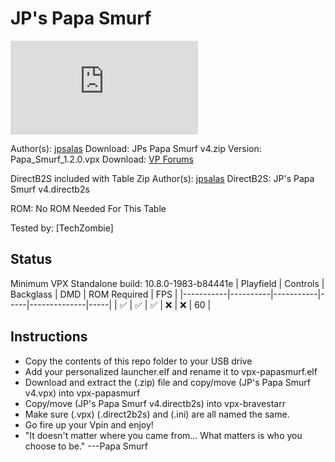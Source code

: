 # JP's Papa Smurf

![Table Preview](https://www.vpforums.org/index.php?app=downloads&module=display&section=screenshot&record=105688&id=11609&full=1)

Author(s): [jpsalas](https://www.vpforums.org/index.php?showuser=277)
Download:  JPs Papa Smurf v4.zip
Version:   Papa_Smurf_1.2.0.vpx
Download:  [VP Forums](https://www.vpforums.org/index.php?app=downloads&showfile=11609)

DirectB2S included with Table Zip
Author(s): [jpsalas](https://www.vpforums.org/index.php?showuser=277)
DirectB2S: JP's Papa Smurf v4.directb2s

ROM: No ROM Needed For This Table

Tested by:
[TechZombie]

## Status 

Minimum VPX Standalone build: 10.8.0-1983-b84441e
| Playfield | Controls | Backglass | DMD | ROM Required | FPS | 
|-----------|----------|-----------|-----|--------------|-----|
| :white_check_mark: | :white_check_mark: | :white_check_mark: | :x: | :x: | 60 |

## Instructions

- Copy the contents of this repo folder to your USB drive
- Add your personalized launcher.elf and rename it to vpx-papasmurf.elf
- Download and extract the (.zip) file and copy/move (JP's Papa Smurf v4.vpx) into vpx-papasmurf
- Copy/move (JP's Papa Smurf v4.directb2s) into vpx-bravestarr
- Make sure (.vpx) (.direct2b2s) and (.ini) are all named the same. 
- Go fire up your Vpin and enjoy!
- "It doesn't matter where you came from... What matters is who you choose to be." ---Papa Smurf